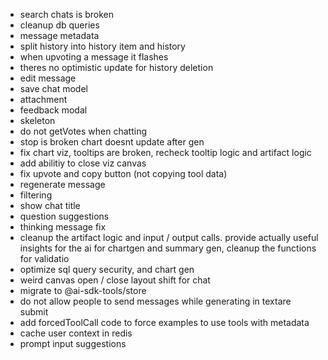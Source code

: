 - search chats is broken
- cleanup db queries
- message metadata
- split history  into history item and history
- when upvoting a message it flashes
- theres no optimistic update for history deletion
- edit message
- save chat model
- attachment
- feedback modal
- skeleton
- do not getVotes when chatting
- stop is broken
chart doesnt update after gen
- fix chart viz, tooltips are broken, recheck tooltip logic and artifact logic 
- add abilitiy to close viz canvas
- fix upvote and copy button (not copying tool data)
- regenerate message
- filtering 
- show chat title
- question suggestions
- thinking message fix
- cleanup the artifact logic and input / output calls. provide actually useful insights for the ai for chartgen and summary gen, cleanup the functions for validatio
- optimize sql query security, and chart gen
- weird canvas open / close layout shift for chat
- migrate to @ai-sdk-tools/store
- do not allow people to send messages while generating in textare submit
- add forcedToolCall code to force examples to use tools with metadata
- cache user context in redis
- prompt input suggestions